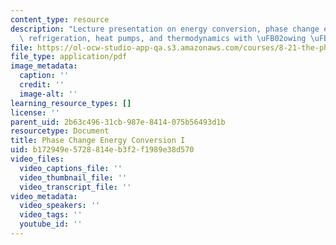 ```yaml
---
content_type: resource
description: "Lecture presentation on energy conversion, phase change energy conversion,\
  \ refrigeration, heat pumps, and thermodynamics with \uFB02owing \uFB02uids."
file: https://ol-ocw-studio-app-qa.s3.amazonaws.com/courses/8-21-the-physics-of-energy-fall-2009/b172949e5728814eb3f2f1989e38d570_MIT8_21s09_lec10.pdf
file_type: application/pdf
image_metadata:
  caption: ''
  credit: ''
  image-alt: ''
learning_resource_types: []
license: ''
parent_uid: 2b63c496-31cb-987e-8414-075b56493d1b
resourcetype: Document
title: Phase Change Energy Conversion I
uid: b172949e-5728-814e-b3f2-f1989e38d570
video_files:
  video_captions_file: ''
  video_thumbnail_file: ''
  video_transcript_file: ''
video_metadata:
  video_speakers: ''
  video_tags: ''
  youtube_id: ''
---
```

